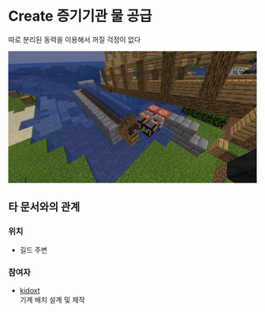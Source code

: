 # Create 증기기관 물 공급

따로 분리된 동력을 이용해서 꺼질 걱정이 없다

![메인](../../asset/systems/create_water_supply/main.jpg)

## 타 문서와의 관계
### 위치
<!-- tag_source_open:link_list:building_spot -->
- 길드 주변
<!-- tag_close -->

### 참여자
<!-- tag_source_open:link_list:member_contribute -->
- [kidoxt](../members/kidoxt.md)  
기계 배치 설계 및 제작
<!-- tag_close-->